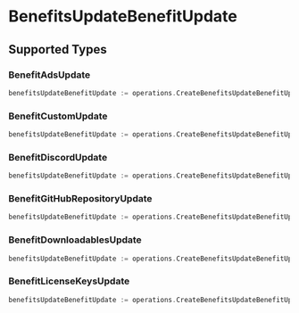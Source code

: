 # BenefitsUpdateBenefitUpdate


## Supported Types

### BenefitAdsUpdate

```go
benefitsUpdateBenefitUpdate := operations.CreateBenefitsUpdateBenefitUpdateBenefitAdsUpdate(components.BenefitAdsUpdate{/* values here */})
```

### BenefitCustomUpdate

```go
benefitsUpdateBenefitUpdate := operations.CreateBenefitsUpdateBenefitUpdateBenefitCustomUpdate(components.BenefitCustomUpdate{/* values here */})
```

### BenefitDiscordUpdate

```go
benefitsUpdateBenefitUpdate := operations.CreateBenefitsUpdateBenefitUpdateBenefitDiscordUpdate(components.BenefitDiscordUpdate{/* values here */})
```

### BenefitGitHubRepositoryUpdate

```go
benefitsUpdateBenefitUpdate := operations.CreateBenefitsUpdateBenefitUpdateBenefitGitHubRepositoryUpdate(components.BenefitGitHubRepositoryUpdate{/* values here */})
```

### BenefitDownloadablesUpdate

```go
benefitsUpdateBenefitUpdate := operations.CreateBenefitsUpdateBenefitUpdateBenefitDownloadablesUpdate(components.BenefitDownloadablesUpdate{/* values here */})
```

### BenefitLicenseKeysUpdate

```go
benefitsUpdateBenefitUpdate := operations.CreateBenefitsUpdateBenefitUpdateBenefitLicenseKeysUpdate(components.BenefitLicenseKeysUpdate{/* values here */})
```

